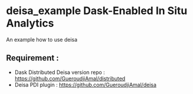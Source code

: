 # deisa_example Dask-Enabled In Situ Analytics
An example how to use deisa 

 ## Requirement :
- Dask Distributed Deisa version repo : https://github.com/GueroudjiAmal/distributed
- Deisa PDI plugin : https://github.com/GueroudjiAmal/deisa

